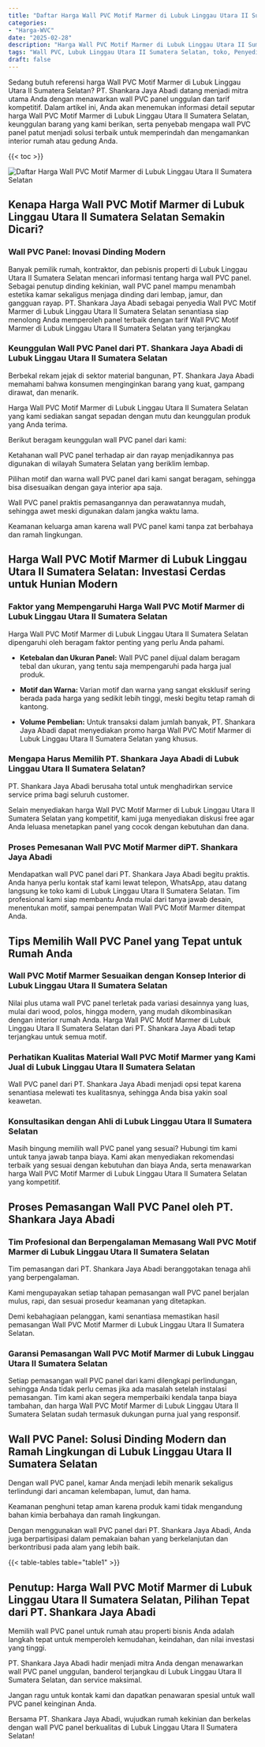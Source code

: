 ```yaml
---
title: "Daftar Harga Wall PVC Motif Marmer di Lubuk Linggau Utara II Sumatera Selatan"
categories: 
- "Harga-WVC"
date: "2025-02-28"
description: "Harga Wall PVC Motif Marmer di Lubuk Linggau Utara II Sumatera Selatan bagi hunian, perkantoran, serta toko. Material berkualitas, beragam motif, warna elegan, beserta servis instalasi oleh tenaga ahli ahli serta jaminan resmi!|Jasa distribusi Wall PVC Motif Marmer di Lubuk Linggau Utara II Sumatera Selatan bagi keperluan rumah, perkantoran, maupun toko, dengan panel terbaik dan penempatan oleh tim ahli dan jaminan resmi.|Alternatif Wall PVC Motif Marmer di Lubuk Linggau Utara II Sumatera Selatan yang andal bagi tempat tinggal, perkantoran, serta ritel, dengan produk berkualitas dan penempatan ditangani oleh tenaga ahli profesional dan garansi resmi.|Penyediaan Wall PVC Motif Marmer di Lubuk Linggau Utara II Sumatera Selatan untuk rumah, office, dan toko, beserta material berkualitas dan penempatan dikerjakan oleh tim ahli, dilengkapi beserta garansi resmi.}"
tags: "Wall PVC, Lubuk Linggau Utara II Sumatera Selatan, toko, Penyedia, distributor"
draft: false
---
```


Sedang butuh referensi harga Wall PVC Motif Marmer di Lubuk Linggau Utara II Sumatera Selatan? PT. Shankara Jaya Abadi datang menjadi mitra utama Anda dengan menawarkan wall PVC panel unggulan dan tarif kompetitif. Dalam artikel ini, Anda akan menemukan informasi detail seputar harga Wall PVC Motif Marmer di Lubuk Linggau Utara II Sumatera Selatan, keunggulan barang yang kami berikan, serta penyebab mengapa wall PVC panel patut menjadi solusi terbaik untuk memperindah dan mengamankan interior rumah atau gedung Anda.

{{< toc >}}

![Daftar Harga Wall PVC Motif Marmer di Lubuk Linggau Utara II Sumatera Selatan](/images/Harga-WVC/Daftar-Harga-Wall-PVC-Motif-Marmer-di-Lubuk-Linggau-Utara-II-Sumatera-Selatan.png)


## Kenapa Harga Wall PVC Motif Marmer di Lubuk Linggau Utara II Sumatera Selatan Semakin Dicari?

### Wall PVC Panel: Inovasi Dinding Modern

Banyak pemilik rumah, kontraktor, dan pebisnis properti di Lubuk Linggau Utara II Sumatera Selatan mencari informasi tentang harga wall PVC panel. Sebagai penutup dinding kekinian, wall PVC panel mampu menambah estetika kamar sekaligus menjaga dinding dari lembap, jamur, dan gangguan rayap. PT. Shankara Jaya Abadi sebagai penyedia Wall PVC Motif Marmer di Lubuk Linggau Utara II Sumatera Selatan senantiasa siap menolong Anda memperoleh panel terbaik dengan tarif Wall PVC Motif Marmer di Lubuk Linggau Utara II Sumatera Selatan yang terjangkau

### Keunggulan Wall PVC Panel dari PT. Shankara Jaya Abadi di Lubuk Linggau Utara II Sumatera Selatan

Berbekal rekam jejak di sektor material bangunan, PT. Shankara Jaya Abadi memahami bahwa konsumen menginginkan barang yang kuat, gampang dirawat, dan menarik.

Harga Wall PVC Motif Marmer di Lubuk Linggau Utara II Sumatera Selatan yang kami sediakan sangat sepadan dengan mutu dan keunggulan produk yang Anda terima.

Berikut beragam keunggulan wall PVC panel dari kami:

Ketahanan wall PVC panel terhadap air dan rayap menjadikannya pas digunakan di wilayah Sumatera Selatan yang beriklim lembap.

Pilihan motif dan warna wall PVC panel dari kami sangat beragam, sehingga bisa disesuaikan dengan gaya interior apa saja.

Wall PVC panel praktis pemasangannya dan perawatannya mudah, sehingga awet meski digunakan dalam jangka waktu lama.

Keamanan keluarga aman karena wall PVC panel kami tanpa zat berbahaya dan ramah lingkungan.

## Harga Wall PVC Motif Marmer di Lubuk Linggau Utara II Sumatera Selatan: Investasi Cerdas untuk Hunian Modern

### Faktor yang Mempengaruhi Harga Wall PVC Motif Marmer di Lubuk Linggau Utara II Sumatera Selatan

Harga Wall PVC Motif Marmer di Lubuk Linggau Utara II Sumatera Selatan dipengaruhi oleh beragam faktor penting yang perlu Anda pahami.

- **Ketebalan dan Ukuran Panel:** Wall PVC panel dijual dalam beragam tebal dan ukuran, yang tentu saja mempengaruhi pada harga jual produk.

- **Motif dan Warna:** Varian motif dan warna yang sangat eksklusif sering berada pada harga yang sedikit lebih tinggi, meski begitu tetap ramah di kantong.

- **Volume Pembelian:** Untuk transaksi dalam jumlah banyak, PT. Shankara Jaya Abadi dapat menyediakan promo harga Wall PVC Motif Marmer di Lubuk Linggau Utara II Sumatera Selatan yang khusus.

### Mengapa Harus Memilih PT. Shankara Jaya Abadi di Lubuk Linggau Utara II Sumatera Selatan?

PT. Shankara Jaya Abadi berusaha total untuk menghadirkan service service prima bagi seluruh customer.

Selain menyediakan harga Wall PVC Motif Marmer di Lubuk Linggau Utara II Sumatera Selatan yang kompetitif, kami juga menyediakan diskusi free agar Anda leluasa menetapkan panel yang cocok dengan kebutuhan dan dana.

### Proses Pemesanan Wall PVC Motif Marmer diPT. Shankara Jaya Abadi

Mendapatkan wall PVC panel dari PT. Shankara Jaya Abadi begitu praktis. Anda hanya perlu kontak staf kami lewat telepon, WhatsApp, atau datang langsung ke toko kami di Lubuk Linggau Utara II Sumatera Selatan. Tim profesional kami siap membantu Anda mulai dari tanya jawab desain, menentukan motif, sampai penempatan Wall PVC Motif Marmer ditempat Anda.

## Tips Memilih Wall PVC Panel yang Tepat untuk Rumah Anda

### Wall PVC Motif Marmer Sesuaikan dengan Konsep Interior di Lubuk Linggau Utara II Sumatera Selatan

Nilai plus utama wall PVC panel terletak pada variasi desainnya yang luas, mulai dari wood, polos, hingga modern, yang mudah dikombinasikan dengan interior rumah Anda. Harga Wall PVC Motif Marmer di Lubuk Linggau Utara II Sumatera Selatan dari PT. Shankara Jaya Abadi tetap terjangkau untuk semua motif.

### Perhatikan Kualitas Material Wall PVC Motif Marmer yang Kami Jual di Lubuk Linggau Utara II Sumatera Selatan

Wall PVC panel dari PT. Shankara Jaya Abadi menjadi opsi tepat karena senantiasa melewati tes kualitasnya, sehingga Anda bisa yakin soal keawetan.

### Konsultasikan dengan Ahli di Lubuk Linggau Utara II Sumatera Selatan

Masih bingung memilih wall PVC panel yang sesuai? Hubungi tim kami untuk tanya jawab tanpa biaya. Kami akan menyediakan rekomendasi terbaik yang sesuai dengan kebutuhan dan biaya Anda, serta menawarkan harga Wall PVC Motif Marmer di Lubuk Linggau Utara II Sumatera Selatan yang kompetitif.

## Proses Pemasangan Wall PVC Panel oleh PT. Shankara Jaya Abadi

### Tim Profesional dan Berpengalaman Memasang Wall PVC Motif Marmer di Lubuk Linggau Utara II Sumatera Selatan

Tim pemasangan dari PT. Shankara Jaya Abadi beranggotakan tenaga ahli yang berpengalaman.

Kami mengupayakan setiap tahapan pemasangan wall PVC panel berjalan mulus, rapi, dan sesuai prosedur keamanan yang ditetapkan.

Demi kebahagiaan pelanggan, kami senantiasa memastikan hasil pemasangan Wall PVC Motif Marmer di Lubuk Linggau Utara II Sumatera Selatan.

### Garansi Pemasangan Wall PVC Motif Marmer di Lubuk Linggau Utara II Sumatera Selatan

Setiap pemasangan wall PVC panel dari kami dilengkapi perlindungan, sehingga Anda tidak perlu cemas jika ada masalah setelah instalasi pemasangan. Tim kami akan segera memperbaiki kendala tanpa biaya tambahan, dan harga Wall PVC Motif Marmer di Lubuk Linggau Utara II Sumatera Selatan sudah termasuk dukungan purna jual yang responsif.

## Wall PVC Panel: Solusi Dinding Modern dan Ramah Lingkungan di Lubuk Linggau Utara II Sumatera Selatan

Dengan wall PVC panel, kamar Anda menjadi lebih menarik sekaligus terlindungi dari ancaman kelembapan, lumut, dan hama.

Keamanan penghuni tetap aman karena produk kami tidak mengandung bahan kimia berbahaya dan ramah lingkungan.

Dengan menggunakan wall PVC panel dari PT. Shankara Jaya Abadi, Anda juga berpartisipasi dalam pemakaian bahan yang berkelanjutan dan berkontribusi pada alam yang lebih baik.

{{< table-tables table="table1" >}}

## Penutup: Harga Wall PVC Motif Marmer di Lubuk Linggau Utara II Sumatera Selatan, Pilihan Tepat dari PT. Shankara Jaya Abadi

Memilih wall PVC panel untuk rumah atau properti bisnis Anda adalah langkah tepat untuk memperoleh kemudahan, keindahan, dan nilai investasi yang tinggi.

PT. Shankara Jaya Abadi hadir menjadi mitra Anda dengan menawarkan wall PVC panel unggulan, banderol terjangkau di Lubuk Linggau Utara II Sumatera Selatan, dan service maksimal.

Jangan ragu untuk kontak kami dan dapatkan penawaran spesial untuk wall PVC panel keinginan Anda.

Bersama PT. Shankara Jaya Abadi, wujudkan rumah kekinian dan berkelas dengan wall PVC panel berkualitas di Lubuk Linggau Utara II Sumatera Selatan!